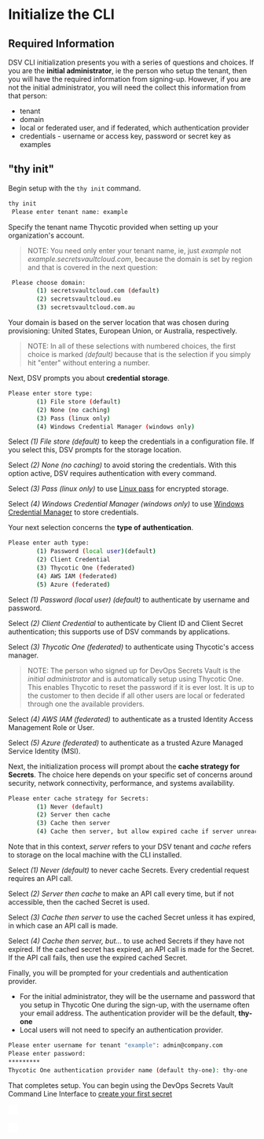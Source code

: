 ﻿[title]: # (Initialize the CLI)
[tags]: # (DevOps Secrets Vault,DSV,)
[priority]: # (2300)

# Initialize the CLI

## Required Information

DSV CLI initialization presents you with a series of questions and choices. If you are the **initial administrator**, ie the person who setup the tenant, then you will have the required information from signing-up.  However, if you are not the initial administrator, you will need the collect this information from that person:
* tenant
* domain
* local or federated user, and if federated, which authentication provider
* credentials - username or access key, password or secret key as examples

## "thy init"

Begin setup with the `thy init` command.



```BASH
thy init
 Please enter tenant name: example
```

Specify the tenant name Thycotic provided when setting up your organization's account.

>NOTE: You need only enter your tenant name, ie, just *example* not *example.secretsvaultcloud.com*, because the domain is set by region and that is covered in the next question:

```BASH
 Please choose domain:
        (1) secretsvaultcloud.com (default)
        (2) secretsvaultcloud.eu
        (3) secretsvaultcloud.com.au
```

Your domain is based on the server location that was chosen during provisioning: United States, European Union, or Australia, respectively.

>NOTE: In all of these selections with numbered choices, the first choice is marked *(default)* because that is the selection if you simply hit "enter" without entering a number.

Next, DSV prompts you about **credential storage**.

```BASH
Please enter store type:
        (1) File store (default)
        (2) None (no caching)
        (3) Pass (linux only)
        (4) Windows Credential Manager (windows only)
```

Select *(1) File store (default)* to keep the credentials in a configuration file. If you select this, DSV prompts for the storage location.

Select *(2) None (no caching)* to avoid storing the credentials. With this option active, DSV requires authentication with every command.

Select *(3) Pass (linux only)* to use [Linux pass](https://www.passwordstore.org/) for encrypted storage.

Select *(4) Windows Credential Manager (windows only)* to use [Windows Credential Manager](https://support.microsoft.com/en-us/help/4026814/windows-accessing-credential-manager) to store credentials.

Your next selection concerns the **type of authentication**.

```BASH
Please enter auth type:
        (1) Password (local user)(default)
        (2) Client Credential
        (3) Thycotic One (federated)
        (4) AWS IAM (federated)
        (5) Azure (federated)
```

Select *(1) Password (local user) (default)* to authenticate by username and password.

Select *(2) Client Credential* to authenticate by Client ID and Client Secret authentication; this supports use of DSV commands by applications.

Select *(3) Thycotic One (federated)* to authenticate using Thycotic's access manager.

>NOTE: The person who signed up for DevOps Secrets Vault is the *initial administrator* and is automatically setup using Thycotic One. This enables Thycotic to reset the password if it is ever lost. It is up to the customer to then decide if all other users are local or federated through one the available providers.

Select *(4) AWS IAM (federated)* to authenticate as a trusted Identity Access Management Role or User.

Select *(5) Azure (federated)* to authenticate as a trusted Azure Managed Service Identity (MSI).

Next, the initialization process will prompt about the **cache strategy for Secrets**. The choice here depends on your specific set of concerns around security, network connectivity, performance, and systems availability.

```BASH
Please enter cache strategy for Secrets:
        (1) Never (default)
        (2) Server then cache
        (3) Cache then server
        (4) Cache then server, but allow expired cache if server unreachable
```

Note that in this context, *server* refers to your DSV tenant and *cache* refers to storage on the local machine with the CLI installed.

Select *(1) Never (default)* to never cache Secrets. Every credential request requires an API call.

Select *(2) Server then cache* to make an API call every time, but if not accessible, then the cached Secret is used.

Select *(3) Cache then server* to use the cached Secret unless it has expired, in which case an API call is made.

Select *(4) Cache then server, but...* to use ached Secrets if they have not expired. If the cached secret has expired, an API call is made for the Secret.  If the API call fails, then use the expired cached Secret.

Finally, you will be prompted for your credentials and authentication provider.  
* For the initial administrator, they will be the username and password that you setup in Thycotic One during the sign-up, with the username often your email address.  The authentication provider will be the default, **thy-one**
* Local users will not need to specify an authentication provider.

```BASH
Please enter username for tenant "example": admin@company.com
Please enter password:
*********
Thycotic One authentication provider name (default thy-one): thy-one
```

That completes setup. You can begin using the DevOps Secrets Vault Command Line Interface to [create your first secret](../secrets/index.md)

![](./images/spacer.png)

![](./images/spacer.png)


  

